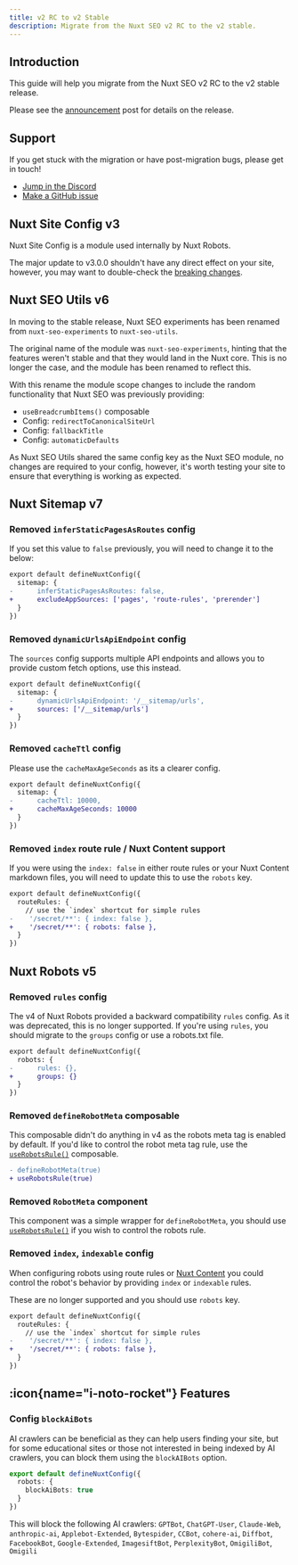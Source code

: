 ```yaml
---
title: v2 RC to v2 Stable
description: Migrate from the Nuxt SEO v2 RC to the v2 stable.
---
```


## Introduction

This guide will help you migrate from the Nuxt SEO v2 RC to the v2 stable release.

Please see the [announcement](/announcement) post for details on the release.

## Support

If you get stuck with the migration or have post-migration bugs, please get in touch!

- [Jump in the Discord](https://discord.com/invite/5jDAMswWwX)
- [Make a GitHub issue](https://github.com/harlan-zw/nuxt-seo/issues)

## Nuxt Site Config v3

Nuxt Site Config is a module used internally by Nuxt Robots.

The major update to v3.0.0 shouldn't have any direct effect on your site, however, you may want to double-check
the [breaking changes](https://github.com/harlan-zw/nuxt-site-config/releases/tag/v3.0.0).

## Nuxt SEO Utils v6

In moving to the stable release, Nuxt SEO experiments has been renamed from `nuxt-seo-experiments` to `nuxt-seo-utils`.

The original name of the module was `nuxt-seo-experiments`, hinting that the features weren't stable and that they would land in the Nuxt core. This is no longer the case, and the module has been renamed to reflect this.

With this rename the module scope changes to include the random functionality that Nuxt SEO was previously providing:

- `useBreadcrumbItems()` composable
- Config: `redirectToCanonicalSiteUrl`
- Config: `fallbackTitle`
- Config: `automaticDefaults`

As Nuxt SEO Utils shared the same config key as the Nuxt SEO module, no changes are required to your config, however, it's worth
testing your site to ensure that everything is working as expected.

## Nuxt Sitemap v7

### Removed `inferStaticPagesAsRoutes` config

If you set this value to `false` previously, you will need to change it to the below:

```diff
export default defineNuxtConfig({
  sitemap: {
-      inferStaticPagesAsRoutes: false,
+      excludeAppSources: ['pages', 'route-rules', 'prerender']
  }
})
```

### Removed `dynamicUrlsApiEndpoint` config

The `sources` config supports multiple API endpoints and allows you to provide custom fetch options, use this instead.

```diff
export default defineNuxtConfig({
  sitemap: {
-      dynamicUrlsApiEndpoint: '/__sitemap/urls',
+      sources: ['/__sitemap/urls']
  }
})
```

### Removed `cacheTtl` config

Please use the `cacheMaxAgeSeconds` as its a clearer config.

```diff
export default defineNuxtConfig({
  sitemap: {
-      cacheTtl: 10000,
+      cacheMaxAgeSeconds: 10000
  }
})
```

### Removed `index` route rule / Nuxt Content support

If you were using the `index: false` in either route rules or your Nuxt Content markdown files, you will need to update this to use the `robots` key.

```diff
export default defineNuxtConfig({
  routeRules: {
    // use the `index` shortcut for simple rules
-    '/secret/**': { index: false },
+    '/secret/**': { robots: false },
  }
})
```

## Nuxt Robots v5

### Removed `rules` config

The v4 of Nuxt Robots provided a backward compatibility `rules` config. As it was deprecated, this is no longer supported. If you're using `rules`, you should migrate to the `groups` config or use a robots.txt file.

```diff
export default defineNuxtConfig({
  robots: {
-      rules: {},
+      groups: {}
  }
})
```

### Removed `defineRobotMeta` composable

This composable didn't do anything in v4 as the robots meta tag is enabled by default. If you'd like to control the robot meta tag rule, use the [`useRobotsRule()`](/docs/robots/api/use-robots-rule) composable.

```diff
- defineRobotMeta(true)
+ useRobotsRule(true)
```

### Removed `RobotMeta` component

This component was a simple wrapper for `defineRobotMeta`, you should use [`useRobotsRule()`](/docs/robots/api/use-robots-rule) if you wish to control the robots rule.

### Removed `index`, `indexable` config

When configuring robots using route rules or [Nuxt Content](/docs/robots/guides/content) you could control the robot's behavior by providing `index` or `indexable` rules.

These are no longer supported and you should use `robots` key.

```diff
export default defineNuxtConfig({
  routeRules: {
    // use the `index` shortcut for simple rules
-    '/secret/**': { index: false },
+    '/secret/**': { robots: false },
  }
})
```

## :icon{name="i-noto-rocket"} Features

### Config `blockAiBots`

AI crawlers can be beneficial as they can help users finding your site, but for some educational sites or those not
interested in being indexed by AI crawlers, you can block them using the `blockAIBots` option.

```ts [nuxt.config.ts]
export default defineNuxtConfig({
  robots: {
    blockAiBots: true
  }
})
```

This will block the following AI crawlers: `GPTBot`, `ChatGPT-User`, `Claude-Web`, `anthropic-ai`, `Applebot-Extended`, `Bytespider`, `CCBot`, `cohere-ai`, `Diffbot`, `FacebookBot`, `Google-Extended`, `ImagesiftBot`, `PerplexityBot`, `OmigiliBot`, `Omigili`
